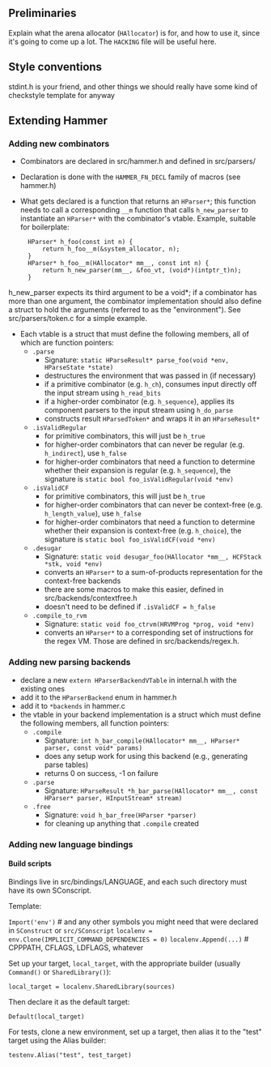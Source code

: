 ## Preliminaries
Explain what the arena allocator (`HAllocator`) is for, and how to use it, since it's going to come up a lot. The `HACKING` file will be useful here.

## Style conventions
stdint.h is your friend, and other things we should really have some kind of checkstyle template for anyway

## Extending Hammer
### Adding new combinators
* Combinators are declared in src/hammer.h and defined in src/parsers/
* Declaration is done with the `HAMMER_FN_DECL` family of macros (see hammer.h)
* What gets declared is a function that returns an `HParser*`; this function needs to call a corresponding `__m` function that calls `h_new_parser` to instantiate an `HParser*` with the combinator's vtable. Example, suitable for boilerplate:

        HParser* h_foo(const int n) {
            return h_foo__m(&system_allocator, n);
        }
        HParser* h_foo__m(HAllocator* mm__, const int n) {
            return h_new_parser(mm__, &foo_vt, (void*)(intptr_t)n);
        }
h_new_parser expects its third argument to be a void*; if a combinator has more than one argument, the combinator implementation should also define a struct to hold the arguments (referred to as the "environment"). See src/parsers/token.c for a simple example.
* Each vtable is a struct that must define the following members, all of which are function pointers:
  * `.parse`
    * Signature: `static HParseResult* parse_foo(void *env, HParseState *state)`
    * destructures the environment that was passed in (if necessary)
    * if a primitive combinator (e.g. `h_ch`), consumes input directly off the input stream using `h_read_bits`
    * if a higher-order combinator (e.g. `h_sequence`), applies its component parsers to the input stream using `h_do_parse`
    * constructs result `HParsedToken*` and wraps it in an `HParseResult*`
  * `.isValidRegular`
    * for primitive combinators, this will just be `h_true`
    * for higher-order combinators that can never be regular (e.g. `h_indirect`), use `h_false`
    * for higher-order combinators that need a function to determine whether their expansion is regular (e.g. `h_sequence`), the signature is `static bool foo_isValidRegular(void *env)`
  * `.isValidCF`
    * for primitive combinators, this will just be `h_true`
    * for higher-order combinators that can never be context-free (e.g. `h_length_value`), use `h_false`
    * for higher-order combinators that need a function to determine whether their expansion is context-free (e.g. `h_choice`), the signature is `static bool foo_isValidCF(void *env)`
  * `.desugar`
    * Signature: `static void desugar_foo(HAllocator *mm__, HCFStack *stk, void *env)`
    * converts an `HParser*` to a sum-of-products representation for the context-free backends
    * there are some macros to make this easier, defined in src/backends/contextfree.h
    * doesn't need to be defined if `.isValidCF = h_false`
  * `.compile_to_rvm`
    * Signature: `static void foo_ctrvm(HRVMProg *prog, void *env)`
    * converts an `HParser*` to a corresponding set of instructions for the regex VM. Those are defined in src/backends/regex.h.

### Adding new parsing backends
* declare a new `extern HParserBackendVTable` in internal.h with the existing ones
* add it to the `HParserBackend` enum in hammer.h
* add it to `*backends` in hammer.c
* the vtable in your backend implementation is a struct which must define the following members, all function pointers:
  * `.compile`
    * Signature: `int h_bar_compile(HAllocator* mm__, HParser* parser, const void* params)`
    * does any setup work for using this backend (e.g., generating parse tables)
    * returns 0 on success, -1 on failure
  * `.parse`
    * Signature: `HParseResult *h_bar_parse(HAllocator* mm__, const HParser* parser, HInputStream* stream)`
  * `.free`
    * Signature: `void h_bar_free(HParser *parser)`
    * for cleaning up anything that `.compile` created

### Adding new language bindings
#### Build scripts
Bindings live in src/bindings/LANGUAGE, and each such directory must have its own SConscript.

Template:

`Import('env')` # and any other symbols you might need that were declared in `SConstruct` or `src/SConscript`
`localenv = env.Clone(IMPLICIT_COMMAND_DEPENDENCIES = 0)`
`localenv.Append(...)` # CPPPATH, CFLAGS, LDFLAGS, whatever

Set up your target, `local_target`, with the appropriate builder (usually `Command()` or `SharedLibrary()`):

`local_target = localenv.SharedLibrary(sources)`

Then declare it as the default target:

`Default(local_target)`

For tests, clone a new environment, set up a target, then alias it to the "test" target using the Alias builder:

`testenv.Alias("test", test_target)`